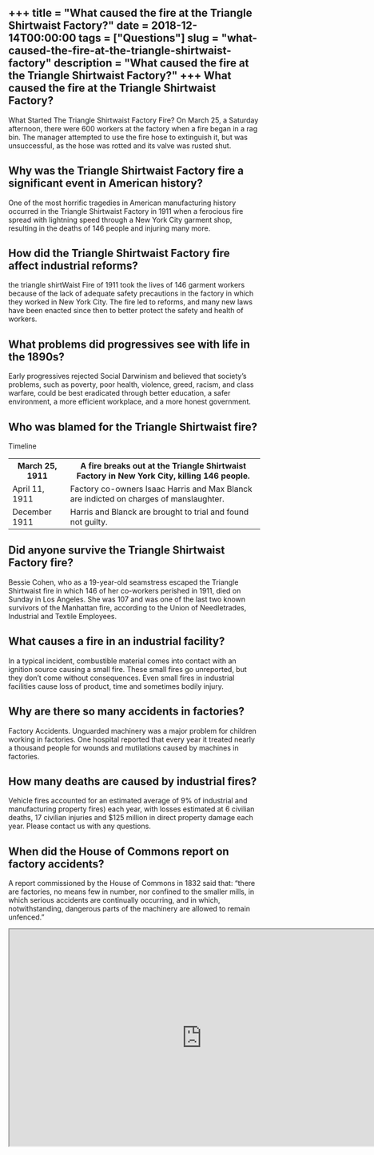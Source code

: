 +++
title = "What caused the fire at the Triangle Shirtwaist Factory?"
date = 2018-12-14T00:00:00
tags = ["Questions"]
slug = "what-caused-the-fire-at-the-triangle-shirtwaist-factory"
description = "What caused the fire at the Triangle Shirtwaist Factory?"
+++
What caused the fire at the Triangle Shirtwaist Factory?
--------------------------------------------------------

What Started The Triangle Shirtwaist Factory Fire? On March 25, a Saturday afternoon, there were 600 workers at the factory when a fire began in a rag bin. The manager attempted to use the fire hose to extinguish it, but was unsuccessful, as the hose was rotted and its valve was rusted shut.

Why was the Triangle Shirtwaist Factory fire a significant event in American history?
-------------------------------------------------------------------------------------

One of the most horrific tragedies in American manufacturing history occurred in the Triangle Shirtwaist Factory in 1911 when a ferocious fire spread with lightning speed through a New York City garment shop, resulting in the deaths of 146 people and injuring many more.

How did the Triangle Shirtwaist Factory fire affect industrial reforms?
-----------------------------------------------------------------------

the triangle shirtWaist Fire of 1911 took the lives of 146 garment workers because of the lack of adequate safety precautions in the factory in which they worked in New York City. The fire led to reforms, and many new laws have been enacted since then to better protect the safety and health of workers.

What problems did progressives see with life in the 1890s?
----------------------------------------------------------

Early progressives rejected Social Darwinism and believed that society’s problems, such as poverty, poor health, violence, greed, racism, and class warfare, could be best eradicated through better education, a safer environment, a more efficient workplace, and a more honest government.

Who was blamed for the Triangle Shirtwaist fire?
------------------------------------------------

Timeline

<table><tr><th>March 25, 1911</th><th>A fire breaks out at the Triangle Shirtwaist Factory in New York City, killing 146 people.</th></tr><tr><td>April 11, 1911</td><td>Factory co-owners Isaac Harris and Max Blanck are indicted on charges of manslaughter.</td></tr><tr><td>December 1911</td><td>Harris and Blanck are brought to trial and found not guilty.</td></tr></table>

Did anyone survive the Triangle Shirtwaist Factory fire?
--------------------------------------------------------

Bessie Cohen, who as a 19-year-old seamstress escaped the Triangle Shirtwaist fire in which 146 of her co-workers perished in 1911, died on Sunday in Los Angeles. She was 107 and was one of the last two known survivors of the Manhattan fire, according to the Union of Needletrades, Industrial and Textile Employees.

What causes a fire in an industrial facility?
---------------------------------------------

In a typical incident, combustible material comes into contact with an ignition source causing a small fire. These small fires go unreported, but they don’t come without consequences. Even small fires in industrial facilities cause loss of product, time and sometimes bodily injury.

Why are there so many accidents in factories?
---------------------------------------------

Factory Accidents. Unguarded machinery was a major problem for children working in factories. One hospital reported that every year it treated nearly a thousand people for wounds and mutilations caused by machines in factories.

How many deaths are caused by industrial fires?
-----------------------------------------------

Vehicle fires accounted for an estimated average of 9% of industrial and manufacturing property fires) each year, with losses estimated at 6 civilian deaths, 17 civilian injuries and $125 million in direct property damage each year. Please contact us with any questions.

When did the House of Commons report on factory accidents?
----------------------------------------------------------

A report commissioned by the House of Commons in 1832 said that: “there are factories, no means few in number, nor confined to the smaller mills, in which serious accidents are continually occurring, and in which, notwithstanding, dangerous parts of the machinery are allowed to remain unfenced.”

<iframe allow="accelerometer; autoplay; clipboard-write; encrypted-media; gyroscope; picture-in-picture" allowfullscreen="" class="__youtube_prefs__  epyt-is-override  no-lazyload" data-no-lazy="1" data-origheight="433" data-origwidth="770" data-skipgform_ajax_framebjll="" height="433" id="_ytid_41150" loading="lazy" src="https://www.youtube.com/embed/9wOpIfl4PBc?enablejsapi=1&autoplay=0&cc_load_policy=0&cc_lang_pref=&iv_load_policy=1&loop=0&modestbranding=0&rel=1&fs=1&playsinline=0&autohide=2&theme=dark&color=red&controls=1&" title="YouTube player" width="770"></iframe>